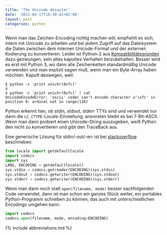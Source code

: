 ```yaml
---
title: 'The Unicode desaster'
date: '2013-04-17T18:30:42+02:00'
layout: post
categories: python
---
```


Wenn man das Zeichen-Encoding richtig machen will, empfiehlt es sich, intern mit Unicode zu arbeiten und bei jedem Zugriff auf das Dateisystem die Daten zwischen dem internen Unicode-Format und der externen Kodierung zu konvertieren. Leider ist Python-2 aus [Kompatibilitätsgründen](http://fedoraproject.org/wiki/Features/PythonEncodingUsesSystemLocale) dazu gezwungen, sein altes kaputtes Verhalten beizubehalten. Besser wird es erst mit Python 3, wo dann alle Zeichenketten standardmäßig Unicode verwenden und man explizit sagen muß, wenn man ein Byte-Array haben möchten.
Kaputt deswegen, weil:

```console
$ python -c 'print unichr(0xfc)'
ü
$ python -c 'print unichr(0xfc)' | cat
UnicodeEncodeError: 'ascii' codec can't encode character u'\xfc' in position 0: ordinal not in range(128)
```

Pyhton erkennt hier, ob stdin, stdout, stderr TTYs sind und verwendet nur dann die `LC_CTYPE`-Locale-Einstellung; ansonsten bleibt es bei 7-Bit-ASCII. Wenn man dann probiert einen Unicode-String auszugeben, weiß Python den nicht zu konvertieren und gibt den TraceBack aus.

Eine generische Lösung für stdin/-out/-err ist bei [stackoverflow](http://stackoverflow.com/questions/492483/setting-the-correct-encoding-when-piping-stdout-in-python) beschrieben:

```python
from locale import getdefaultlocale
import codecs
import sys
LANG, ENCODING = getdefaultlocale()
sys.stdin = codecs.getreader(ENCODING)(sys.stdin)
sys.stdout = codecs.getwriter(ENCODING)(sys.stdout)
sys.stderr = codecs.getwriter(ENCODING)(sys.stderr)
```

Wenn man dann noch statt `open(filename, mode)` besser nachfolgenden Code verwendet, dann ist man schon ein ganzes Stück weiter, ein portables Python-Programm schreiben zu können, das auch mit unterschiedlichen Encodings umgehen kann:
```python
import codecs
codecs.open(filename, mode, encoding=ENCODING)
```

{% include abbreviations.md %}
